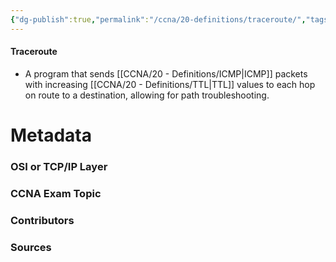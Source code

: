 ```yaml
---
{"dg-publish":true,"permalink":"/ccna/20-definitions/traceroute/","tags":["defs_ccna"],"created":"2023-11-04T12:45:23.000-07:00","updated":"2023-11-07T16:05:43.000-08:00"}
---
```


#### Traceroute
- A program that sends [[CCNA/20 - Definitions/ICMP\|ICMP]] packets with increasing [[CCNA/20 - Definitions/TTL\|TTL]] values to each hop on route to a destination, allowing for path troubleshooting.

# Metadata
### OSI or TCP/IP Layer

### CCNA Exam Topic

### Contributors

### Sources
